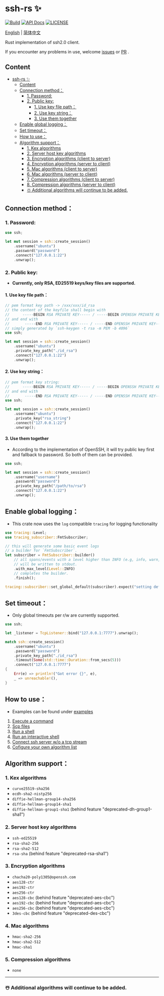 # ssh-rs ✨

[![Build](https://github.com/1148118271/ssh-rs/actions/workflows/build.yml/badge.svg?branch=main)](https://github.com/1148118271/ssh-rs/actions/workflows/build.yml)
[![API Docs](https://docs.rs/ssh-rs/badge.svg)](https://docs.rs/ssh-rs/latest/)
[![LICENSE](https://img.shields.io/badge/license-MIT-blue.svg)](LICENSE)

[English](https://github.com/1148118271/ssh-rs/blob/main/README.md)  |  [简体中文](https://github.com/1148118271/ssh-rs/blob/main/README_ZH.md)

Rust implementation of ssh2.0 client.

If you encounter any problems in use, welcome [issues](https://github.com/1148118271/ssh-rs/issues)
or [PR](https://github.com/1148118271/ssh-rs/pulls) .

## Content

<!-- @import "[TOC]" {cmd="toc" depthFrom=1 depthTo=6 orderedList=false} -->

<!-- code_chunk_output -->

* [ssh-rs ✨](#ssh-rs)
  + [Content](#content)
  + [Connection method：](#connection-method)
    - [1. Password:](#1-password)
    - [2. Public key:](#2-public-key)
      - [1. Use key file path：](#1-use-key-file-path)
      - [2. Use key string：](#2-use-key-string)
      - [3. Use them together](#3-use-them-together)
  + [Enable global logging：](#enable-global-logging)
  + [Set timeout：](#set-timeout)
  + [How to use：](#how-to-use)
  + [Algorithm support：](#algorithm-support)
    - [1. Kex algorithms](#1-kex-algorithms)
    - [2. Server host key algorithms](#2-server-host-key-algorithms)
    - [3. Encryption algorithms (client to server)](#3-encryption-algorithms-client-to-server)
    - [4. Encryption algorithms (server to client)](#4-encryption-algorithms-server-to-client)
    - [5. Mac algorithms (client to server)](#5-mac-algorithms-client-to-server)
    - [6. Mac algorithms (server to client)](#6-mac-algorithms-server-to-client)
    - [7. Compression algorithms (client to server)](#7-compression-algorithms-client-to-server)
    - [8. Compression algorithms (server to client)](#8-compression-algorithms-server-to-client)
    - [☃️ Additional algorithms will continue to be added.](#️-additional-algorithms-will-continue-to-be-added)

<!-- /code_chunk_output -->

## Connection method：

### 1. Password:

```rust
use ssh;

let mut session = ssh::create_session()
    .username("ubuntu")
    .password("password")
    .connect("127.0.0.1:22")
    .unwrap();
```

### 2. Public key:

* **Currently, only RSA, ED25519 keys/key files are supported.**

#### 1. Use key file path：

```rust
// pem format key path -> /xxx/xxx/id_rsa
// the content of the keyfile shall begin with
//      -----BEGIN RSA PRIVATE KEY----- / -----BEGIN OPENSSH PRIVATE KEY-----
// and end with
//       -----END RSA PRIVATE KEY----- / -----END OPENSSH PRIVATE KEY-----
// simply generated by `ssh-keygen -t rsa -m PEM -b 4096`
use ssh;

let mut session = ssh::create_session()
    .username("ubuntu")
    .private_key_path("./id_rsa")
    .connect("127.0.0.1:22")
    .unwrap();
```

#### 2. Use key string：

```rust
// pem format key string:
//      -----BEGIN RSA PRIVATE KEY----- / -----BEGIN OPENSSH PRIVATE KEY-----
// and end with
//       -----END RSA PRIVATE KEY----- / -----END OPENSSH PRIVATE KEY-----
use ssh;

let mut session = ssh::create_session()
    .username("ubuntu")
    .private_key("rsa_string")
    .connect("127.0.0.1:22")
    .unwrap();
```

#### 3. Use them together

* According to the implementation of OpenSSH, it will try public key first and fallback to password. So both of them can be provided.

```Rust
use ssh;

let mut session = ssh::create_session()
    .username("username")
    .password("password")
    .private_key_path("/path/to/rsa")
    .connect("127.0.0.1:22")
    .unwrap();
```

## Enable global logging：

* This crate now uses the `log` compatible `tracing` for logging functionality

```rust
use tracing::Level;
use tracing_subscriber::FmtSubscriber;

// this will generate some basic event logs
// a builder for `FmtSubscriber`.
let subscriber = FmtSubscriber::builder()
    // all spans/events with a level higher than INFO (e.g, info, warn, etc.)
    // will be written to stdout.
    .with_max_level(Level::INFO)
    // completes the builder.
    .finish();

tracing::subscriber::set_global_default(subscriber).expect("setting default subscriber failed");
```

## Set timeout：

* Only global timeouts per r/w are currently supported.

```rust
use ssh;

let _listener = TcpListener::bind("127.0.0.1:7777").unwrap();

match ssh::create_session()
    .username("ubuntu")
    .password("password")
    .private_key_path("./id_rsa")
    .timeout(Some(std::time::Duration::from_secs(5)))
    .connect("127.0.0.1:7777")
{
    Err(e) => println!("Got error {}", e),
    _ => unreachable!(),
}
```

## How to use：

* Examples can be found under [examples](examples)

1. [Execute a command](examples/exec/src/main.rs)
2. [Scp files](examples/scp/src/main.rs)
3. [Run a shell](examples/shell/src/main.rs)
4. [Run an interactive shell](examples/shell_interactive/src/main.rs)
5. [Connect ssh server w/o a tcp stream](examples/bio/src/main.rs)
6. [Cofigure your own algorithm list](examples/customized_algorithms/src/main.rs)

## Algorithm support：

### 1. Kex algorithms

* `curve25519-sha256`
* `ecdh-sha2-nistp256`
* `diffie-hellman-group14-sha256`
* `diffie-hellman-group14-sha1`
* `diffie-hellman-group1-sha1` (behind feature "deprecated-dh-group1-sha1")

### 2. Server host key algorithms

* `ssh-ed25519`
* `rsa-sha2-256`
* `rsa-sha2-512`
* `rsa-sha` (behind feature "deprecated-rsa-sha1")


### 3. Encryption algorithms

* `chacha20-poly1305@openssh.com`
* `aes128-ctr`
* `aes192-ctr`
* `aes256-ctr`
* `aes128-cbc` (behind feature "deprecated-aes-cbc")
* `aes192-cbc` (behind feature "deprecated-aes-cbc")
* `aes256-cbc` (behind feature "deprecated-aes-cbc")
* `3des-cbc` (behind feature "deprecated-des-cbc")

### 4. Mac algorithms

* `hmac-sha2-256`
* `hmac-sha2-512`
* `hmac-sha1`

### 5. Compression algorithms

* `none`

---

### ☃️ Additional algorithms will continue to be added.
